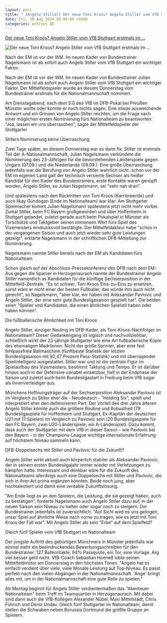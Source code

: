 ```yaml
---
layout: post
title: " [Angelo Stiller] Der neue Toni Kroos? Angelo Stiller vom VfB Stuttgart erstmals im ..."
date: Fri, 30 Aug 2024 00:00:00 +0200
categories: entries DE
---
```

[Der neue Toni Kroos? Angelo Stiller vom VfB Stuttgart erstmals im ...](https://www.swr.de/sport/fussball/vfb-stuttgart/wird-angelo-stiller-vom-vfb-der-neue-toni-kroos-102.html)

![Der neue Toni Kroos? Angelo Stiller vom VfB Stuttgart erstmals im ...](https://www.swr.de/sport/fussball/vfb-stuttgart/1720351415424%2Cfoto-angelo-stiller-vfb-stuttgart-100~_v-16x9@2dL_-6c42aff4e68b43c7868c3240d3ebfa29867457da.jpg)

Nach der EM ist vor der WM. Im neuen Kader von Bundestrainer Nagelsmann ist ab sofort auch Angelo Stiller vom VfB Stuttgart ein wichtiger Faktor.

Nach der EM ist vor der WM. Im neuen Kader von Bundestrainer Julian Nagelsmann ist ab sofort auch Angelo Stiller vom VfB Stuttgart ein wichtiger Faktor. Der Mittelfeldspieler wurde an diesem Donnerstag vom Bundestrainer erstmals für die Nationalmannschaft nominiert.

Am Dienstagabend, nach dem 5:0 des VfB im DFB-Pokal bei Preußen Münster wollte oder konnte er noch nichts sagen. Eine etwas ausweichende Antwort und ein Grinsen von Angelo Stiller reichten, um die Frage nach einer möglichen ersten Nominierung fürs Nationalteam zu beantworten: "Joa, lassen wir uns überraschen", sagte der Mittelfeldspieler der Stuttgarter.

Stillers Nominierung keine Überraschung

Zwei Tage später, an diesem Donnerstag war es dann fix: Stiller ist erstmals Teil der A-Nationalmannschaft, Julian Nagelsmann verkündete die Nominierung des 23-Jährigen für die bevorstehenden Länderspiele gegen Ungarn (07.09.) und die Niederlande (09.09.). Eine große Überraschung jedenfalls war die Berufung von Angelo Stiller wahrlich nicht. schon vor der EM im eigenen Land galt der technisch versierte Sechser als heißer Kandidat für den Kader des Bundestrainers, erste Kontakte waren genüpft worden, Angelo Stiller, so Julian Nagelsmann, sei "sehr nah dran".

Und spätestens nach den Rücktritten von Toni Kroos (Karriereende) und auch Ilkay Gündogan (Ende im Nationalteam) war klar: Am Stuttgarter Spielmacher kommt Julian Nagelsmann spätestens jetzt nicht mehr vorbei. Zumal Stiller, beim FC Bayern großgeworden und über Hoffenheim in Stuttgart gelandet, zuletzt gerade auch beim Pokalspiel in Münster als Torschütze und Taktgeber seinen immensen Wert fürs Spiel des Vizemeisters eindrucksvoll bestätigte. Der Mittelfeldakteur habe "schon in der vergangenen Saison und auch jetzt wieder sehr gute Leistungen gezeigt", erklärte Nagelsmann in der schriftlichen DFB-Mitteilung zur Nominierung.

Nagelsmann nannte Stiller bereits nach der EM als Kandidaten fürs Nationalteam

Schon gleich auf der Abschluss-Pressekonferenz des DFB nach dem EM-Aus gegen die Spanier in Herzogenaurach nannte der Bundestrainer Angelo Stiller namentlich as Kandidaten für die künftige Sechserposition in der Mittelfeld-Zentrale. "Es ist schwer, Toni Kroos Eins-zu-Eins zu ersetzen, sonst wäre er nicht einer der besten Fußballer, das würde ihm auch nicht gerecht", so Nagelsmann, "aber klar, wir haben mit Aleksandar Pavlovic und Angelo Stiller, der eine sehr gute Bundesligasaison gespielt hat". Die beiden seien "Spieler und Kandidaten, die einen ähnlichen Spielstil haben oder haben können".

Die fußballerische Ähnlichkeit mit Toni Kroos

Angelo Stiller, einziger Neuling im DFB-Kader, als Toni-Kroos-Nachfolger im Nationalteam? Dieser Gedankengang ist logisch und nachvollziehbar, schließlich wirkt der 23-jährige Stuttgarter wie eine Art fußballerische Kopie des ehemaligen Madrilenen: Nicht der große Sprinter, aber eine fast fehlpassfreie Ballmaschine (fünftbeste Statistik der letzten Bundesligasaison mit 92,47 Prozent Pass-Statistik) und mit überragender Spielintelligenz ausgestattet. Stiller war und ist die zentrale Figur im Spielaufbau des Vizemeisters, bestimmt Taktung und Tempo. Er ist darüber hinaus auch in der Defensive variabel einsetzbar, half in der Endphase der Saison und zuletzt auch beim Bundesligastart in Freiburg beim VfB sogar als Innenverteidiger aus.

Münchens Hoffnungsträger auf der Sechserposition Aleksandar Pavlovic ist im Vergleich zu Stiller eher die - Neudeutsch - "Holding Six", spielt und interpretiert eher den defensiveren Part. Der Vorteil des drei Jahre älteren Angelo Stiller könnte auch die größere Routine und Robustheit (79 Bundesligaspiele für Hoffenheim und Stuttgart, Ex-Kapitän der deutschen U21 mit 17 Spielen) im Vergleich zu Pavlovic sein (20 Bundesligaspiele für den FC Bayern, zwei U20-Länderspiele, ein A-Länderspiel). Dazu kommt, dass auch der Stuttgarter mit dem VfB in dieser Saison - wie Pavlovic bei den Bayern - in der Champions-League wichtige internationale Erfahrung auf höchstem Niveau sammeln kann.

DFB-Doppelsechs mit Stiller und Pavlovic für die Zukunft?

Angelo Stiller wirkt aktuell auch körperlich stabiler als Aleksandar Pavlovic, der in seinem ersten Bundesligajahr immer wieder mit Verletzungen zu kämpfen hatte. Interessant und denkbar wäre für die Zukunft des Nationalteams allerdings auch eine Doppelsechs mit Stiller und Pavlovic, die sich in ihrer Art prima ergänzen könnten. Beide noch jung, aber hochtalentiert und damit eine veritable Zukunftslösung.

"Am Ende liegt es an den Spielern, die Leistung, die sie gezeigt haben, auch zu bestätigen", forderte Nagelsmann auch Angelo Stiller dazu auf, in der neuen Saison sein Niveau zu halten oder sogar noch zu steigern. Der Bundestrainer jedenfalls ist zuversichtlich. "Auf Sicht wird es uns gelingen, unser Spiel auf ähnliche Weise nach vorne zu tragen, wie es jetzt mit Toni Kroos der Fall war". Mit Angelo Stiller als sein "Erbe" auf dem Spielfeld?

Gleich fünf Spieler vom VfB Stuttgart im Nationalteam

Der jüngste Auftritt des gebürtigen Münchners in Münster jedenfalls war einmal mehr ein beeindruckendes Bewerbungsschreiben für den Bundestrainer: 127 Ballkontakte, 94% Passquote, ein Tor, eine Vorlage. Arg viel besser geht nicht. VfB-Coach Sebastian Hoeneß lobte seinen Mittelfeldmotor am Donnerstag in den höchsten Tönen. "Angelo hat es einfach verdient über viele, viele Monate Leistung auf Top-Niveau. Es passt perfekt nach den vielen Abgängen in der Nationalmannschaft. 'Ange' bringt alles mit, um in der Nationalmannschaft eine gute Rolle zu spielen."

Ab Montag beginnt für Angelo Stiller verdientermaßen das "Abenteuer Nationalteam" beim Treff im Teamquartier in Herzogenaurach. Mit dabei sind dann auch die VfB-Kollegen Alexander Nübel, Maxi Mittelstädt, Chris Führich und Deniz Undav. Gleich fünf Stuttgarter im Nationalteam, damit stellen die Schwaben neben Borussia Dortmund die größte Gruppe an Spielern.


